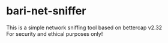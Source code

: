 # bari-net-sniffer
This is a simple network sniffing tool based on bettercap v2.32\
For security and ethical purposes only!
